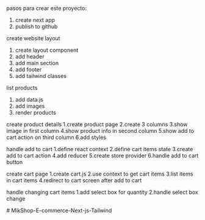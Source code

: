 pasos para crear este proyecto:
1. create next app
2. publish to github

create website layout
1. create layout component
2. add header
3. add main section
4. add footer
5. add tailwind classes

list products
1. add data.js
2. add images
3. render products

create product details
1.create product page
2.create 3 columns
3.show image in first column
4.show product info in second column
5.show add to cart action on third column
6.add styles
 
handle add to cart 
1.define react context
2.define cart items state
3.create add to cart action
4.add reducer
5.create store provider
6.handle add to cart button

create cart page
1.create cart.js
2.use context to get cart items
3.list items in cart items
4.redirect to cart screen after add to cart

handle changing cart items 
1.add select box for quantity
2.handle select box change

#   M i k S h o p - E - c o m m e r c e - N e x t - j s - T a i l w i n d  
 